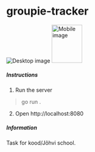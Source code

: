 # groupie-tracker

![Desktop image](https://i.ibb.co/xzRjHyF/desktop.jpg)
<img src="https://i.ibb.co/2vVrXS9/mobile.jpg" alt="Mobile image" width="80" height="100"/>

##### Instructions
1. Run the server
> go run .
2. Open http://localhost:8080

##### Information
Task for kood/Jõhvi school.